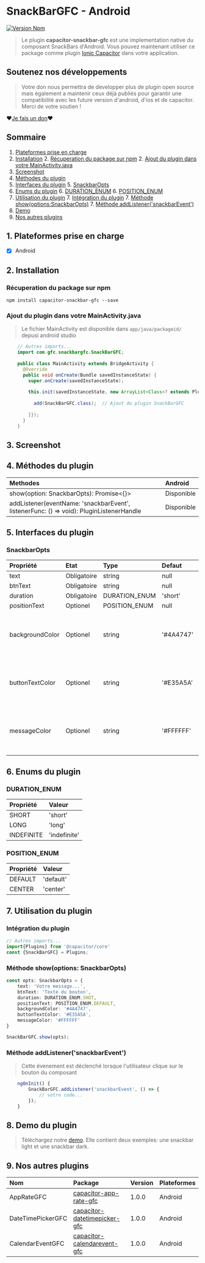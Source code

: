 # SnackBarGFC - Android

[![Version Npm](https://img.shields.io/npm/v/capacitor-snackbar-gfc)](https://www.npmjs.com/package/capacitor-snackbar-gfc)

> Le plugin **capacitor-snackbar-gfc** est une implementation native du composant SnackBars d'Android.
> Vous pouvez maintenant utiliser ce package comme plugin [Ionic Capacitor](https://capacitor.ionicframework.com) dans votre application.

## Soutenez nos développements
> Votre don nous permettra de developper plus de plugin open source mais également a maintenir ceux déjà publiés pour garantir une compatibilité avec les future version d'android, d'ios et de capacitor.
> Merci de votre soutien ! 

❤[Je fais un don](paypal.me/GFCPAYPAL)❤

## Sommaire

1. [Plateformes prise en charge](https://github.com/SASGeniusFlashConception/capacitor-snackbar-gfc/blob/master/doc/README-FR.md#1-plateformes-prise-en-charge) 
2. [Installation](https://github.com/SASGeniusFlashConception/capacitor-snackbar-gfc/blob/master/doc/README-FR.md#2-installation) 
    2. [Récuperation du package sur npm](https://github.com/SASGeniusFlashConception/capacitor-snackbar-gfc/blob/master/doc/README-FR.md#r%C3%A9cuperation-du-package-sur-npm) 
    2. [Ajout du plugin dans votre MainActivity.java](https://github.com/SASGeniusFlashConception/capacitor-snackbar-gfc/blob/master/doc/README-FR.md#ajout-du-plugin-dans-votre-mainactivityjava) 
3. [Screenshot](https://github.com/SASGeniusFlashConception/capacitor-snackbar-gfc/blob/master/doc/README-FR.md#3-screenshot) 
4. [Méthodes du plugin](https://github.com/SASGeniusFlashConception/capacitor-snackbar-gfc/blob/master/doc/README-FR.md#4-m%C3%A9thodes-du-plugin) 
5. [Interfaces du plugin](https://github.com/SASGeniusFlashConception/capacitor-snackbar-gfc/blob/master/doc/README-FR.md#5-interfaces-du-plugin) 
    5. [SnackbarOpts](https://github.com/SASGeniusFlashConception/capacitor-snackbar-gfc/blob/master/doc/README-FR.md#snackbaropts) 
6. [Enums du plugin](https://github.com/SASGeniusFlashConception/capacitor-snackbar-gfc/blob/master/doc/README-FR.md#6-enums-du-plugin) 
    6. [DURATION_ENUM](https://github.com/SASGeniusFlashConception/capacitor-snackbar-gfc/blob/master/doc/README-FR.md#duration_enum) 
    6. [POSITION_ENUM](https://github.com/SASGeniusFlashConception/capacitor-snackbar-gfc/blob/master/doc/README-FR.md#position_enum) 
7. [Utilisation du plugin](https://github.com/SASGeniusFlashConception/capacitor-snackbar-gfc/blob/master/doc/README-FR.md#7-utilisation-du-plugin) 
    7. [Intégration du plugin](https://github.com/SASGeniusFlashConception/capacitor-snackbar-gfc/blob/master/doc/README-FR.md#int%C3%A9gration-du-plugin) 
    7. [Méthode show(options:SnackbarOpts)](https://github.com/SASGeniusFlashConception/capacitor-snackbar-gfc/blob/master/doc/README-FR.md#m%C3%A9thode-showoptions-snackbaropts) 
    7. [Méthode addListener('snackbarEvent')](https://github.com/SASGeniusFlashConception/capacitor-snackbar-gfc/blob/master/doc/README-FR.md#m%C3%A9thode-addlistenersnackbarevent) 
8. [Demo](https://github.com/SASGeniusFlashConception/capacitor-snackbar-gfc/blob/master/doc/README-FR.md#8-demo-du-plugin) 
9. [Nos autres plugins](https://github.com/SASGeniusFlashConception/capacitor-snackbar-gfc/blob/master/doc/README-FR.md#9-nos-autres-plugins) 


## 1. Plateformes prise en charge
- [x] Android

## 2. Installation
### Récuperation du package sur npm

``` npm install capacitor-snackbar-gfc --save ```

### Ajout du plugin dans votre MainActivity.java
> Le fichier MainActivity est disponible dans ``app/java/packageid/`` depusi android studio

```java
    // Autres imports...
    import com.gfc.snackbargfc.SnackBarGFC;
    
    public class MainActivity extends BridgeActivity {
      @Override
      public void onCreate(Bundle savedInstanceState) {
        super.onCreate(savedInstanceState);
    
        this.init(savedInstanceState, new ArrayList<Class<? extends Plugin>>() {{
    
          add(SnackBarGFC.class);  // Ajout du plugin SnackBarGFC 
    
        }});
      }
    }
```

## 3. Screenshot

## 4. Méthodes du plugin

| Methodes                                                                                | Android   |
|:----------------------------------------------------------------------------------------|:----------|
| show(option: SnackbarOpts): Promise<{}>                                                 | Disponible|
| addListener(eventName: 'snackbarEvent', listenerFunc: () => void): PluginListenerHandle | Disponible|

## 5. Interfaces du plugin
### SnackbarOpts
| Propriété      | Etat       | Type         | Defaut   | Commentaire                                                 |
|:---------------|:-----------|:-------------|:---------|:------------------------------------------------------------|
| text           | Obligatoire| string       | null     |                                                             |
| btnText        | Obligatoire| string       | null     |                                                             |
| duration       | Obligatoire| DURATION_ENUM| 'short'  |                                                             |
| positionText   | Optionel   | POSITION_ENUM| null     |                                                             |
| backgroundColor| Optionel   | string       | '#4A4747'| Les coleurs devront commencer par # et contenir 6 caractères|
| buttonTextColor| Optionel   | string       | '#E35A5A'| Les coleurs devront commencer par # et contenir 6 caractères|
| messageColor   | Optionel   | string       | '#FFFFFF'| Les coleurs devront commencer par # et contenir 6 caractères|

## 6. Enums du plugin
### DURATION_ENUM
| Propriété | Valeur      |
|:----------|:------------|
| SHORT     | 'short'     |
| LONG      | 'long'      |
| INDEFINITE| 'indefinite'|                                                           
 
### POSITION_ENUM
 | Propriété| Valeur   |
 |:---------|:---------|
 | DEFAULT  | 'default'|
 | CENTER   | 'center' |

## 7. Utilisation du plugin
### Intégration du plugin
```typescript
// Autres imports...
import{Plugins} from '@capacitor/core'
const {SnackBarGFC} = Plugins;
```
### Méthode show(options: SnackbarOpts)
```typescript
const opts: SnackbarOpts = {
    text: 'Votre message...',
    btnText: 'Texte du bouton',
    duration: DURATION_ENUM.SHOT,
    positionText: POSITION_ENUM.DEFAULT,
    backgroundColor: '#4A4747',
    buttonTextColor: '#E35A5A',
    messageColor: '#FFFFFF'
}

SnackBarGFC.show(opts);
```
### Méthode addListener('snackbarEvent')
> Cette évenement est déclenché lorsque l'utilisateur clique sur le bouton du composant
```typescript
    ngOnInit() {
        SnackBarGFC.addListener('snackbarEvent', () => {
            // votre code...
        });
    }
```

## 8. Demo du plugin

> Téléchargez notre [demo](https://github.com/SASGeniusFlashConception/capacitor-snackbar-gfc/tree/master/demo/SnackBarGFCDemo). Elle contient deux exemples: une snackbar light et une snackbar dark.

## 9. Nos autres plugins

| Nom              | Package                          | Version | Plateformes |
|:-----------------|:---------------------------------|:--------|:------------|
| AppRateGFC | [capacitor-app-rate-gfc](https://github.com/SASGeniusFlashConception/capacitor-app-rate-gfc) | 1.0.0 | Android |
| DateTimePickerGFC | [capacitor-datetimepicker-gfc](https://github.com/SASGeniusFlashConception/capacitor-datetimepicker-gfc) | 1.0.0 | Android |
| CalendarEventGFC | [capacitor-calendarevent-gfc](https://github.com/SASGeniusFlashConception/capacitor-calendarevent-gfc) | 1.0.0 | Android |
